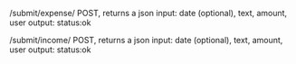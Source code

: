 /submit/expense/
POST, returns a json
input: date (optional), text, amount, user
output: status:ok

/submit/income/
POST, returns a json
input: date (optional), text, amount, user
output: status:ok
